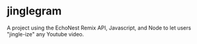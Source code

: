 jinglegram
==========

A project using the EchoNest Remix API, Javascript, and Node to let users "jingle-ize" any Youtube video.
